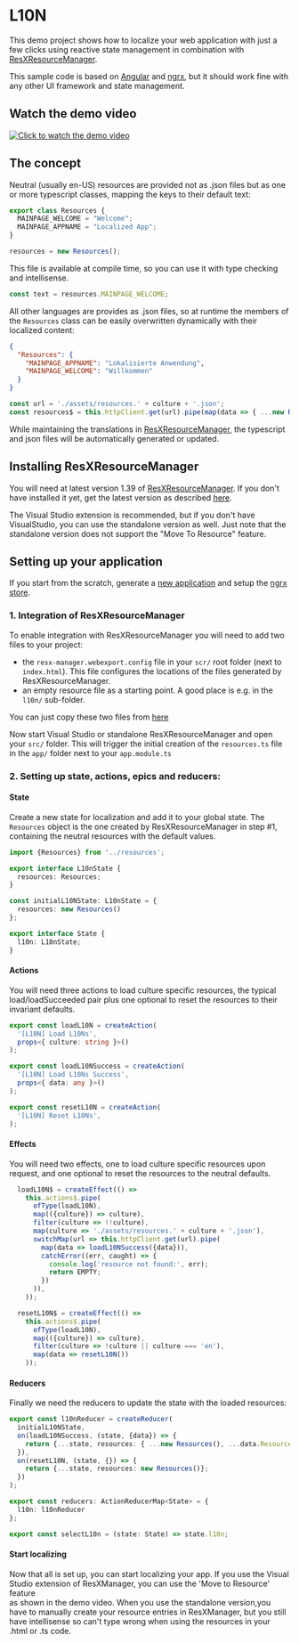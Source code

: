 # L10N

This demo project shows how to localize your web application with just a few clicks using reactive state management in combination with [ResXResourceManager](https://github.com/tom-englert/ResXResourceManager).

This sample code is based on [Angular](https://angular.io/) and [ngrx](https://ngrx.io/), but it should work fine with any other UI framework and state management.   

## Watch the demo video

[![Click to watch the demo video](http://img.youtube.com/vi/qJA4dGdbUbc/0.jpg)](http://www.youtube.com/watch?v=qJA4dGdbUbc "Click to watch the demo video")

## The concept
Neutral (usually en-US) resources are provided not as .json files but as one or more typescript classes, mapping the keys to their default text:
```ts
export class Resources {
  MAINPAGE_WELCOME = "Welcome";
  MAINPAGE_APPNAME = "Localized App";
}
```

```ts
resources = new Resources();
```
This file is available at compile time, so you can use it with type checking and intellisense.
```ts
const text = resources.MAINPAGE_WELCOME;
```

All other languages are provides as .json files, so at runtime the members of the `Resources` class can be easily overwritten dynamically with their localized content:
```json
{
  "Resources": {
    "MAINPAGE_APPNAME": "Lokalisierte Anwendung",
    "MAINPAGE_WELCOME": "Willkommen"
  }
}
```

```ts
const url = './assets/resources.' + culture + '.json';
const resources$ = this.httpClient.get(url).pipe(map(data => { ...new Resources(), ...data.Resources}));
```

While maintaining the translations in [ResXResourceManager](https://github.com/tom-englert/ResXResourceManager), the typescript and json files will be automatically generated or updated.

## Installing ResXResourceManager
You will need at latest version 1.39 of [ResXResourceManager](https://github.com/tom-englert/ResXResourceManager). If you don't have installed it yet, get the latest version as described [here](https://github.com/tom-englert/ResXResourceManager/blob/master/README.md#installation).

The Visual Studio extension is recommended, but if you don't have VisualStudio, you can use the standalone version as well. Just note that the standalone version does not support the "Move To Resource" feature.  

## Setting up your application
If you start from the scratch, generate a [new application](https://angular.io/cli/generate) and setup the [ngrx store](https://ngrx.io/guide/schematics).

### 1. Integration of ResXResourceManager
To enable integration with ResXResourceManager you will need to add two files to your project:
- the `resx-manager.webexport.config` file in your `scr/` root folder (next to `index.html`). This file configures the locations of the files generated by ResXResourceManager. 
- an empty resource file as a starting point. A good place is e.g. in the `l10n/` sub-folder.  

You can just copy these two files from [here](./l10nScaffolding)

Now start Visual Studio or standalone ResXResourceManager and open your `src/` folder. 
This will trigger the initial creation of the `resources.ts` file in the `app/` folder next to your `app.module.ts`

### 2. Setting up state, actions, epics and reducers:
#### State
Create a new state for localization and add it to your global state. 
The `Resources` object is the one created by ResXResourceManager in step #1, 
containing the neutral resources with the default values. 
```ts
import {Resources} from '../resources';

export interface L10nState {
  resources: Resources;
}

const initialL10NState: L10nState = {
  resources: new Resources()
};

export interface State {
  l10n: L10nState;
}
```
#### Actions
You will need three actions to load culture specific resources, 
the typical load/loadSucceeded pair plus one optional to reset the resources to their invariant defaults.  
```ts
export const loadL10N = createAction(
  '[L10N] Load L10Ns',
  props<{ culture: string }>()
);

export const loadL10NSuccess = createAction(
  '[L10N] Load L10Ns Success',
  props<{ data: any }>()
);

export const resetL10N = createAction(
  '[L10N] Reset L10Ns',
);
```   
#### Effects
You will need two effects, one to load culture specific resources upon request, 
and one optional to reset the resources to the neutral defaults.
```ts
  loadL10N$ = createEffect(() =>
    this.actions$.pipe(
      ofType(loadL10N),
      map(({culture}) => culture),
      filter(culture => !!culture),
      map(culture => './assets/resources.' + culture + '.json'),
      switchMap(url => this.httpClient.get(url).pipe(
        map(data => loadL10NSuccess({data})),
        catchError((err, caught) => {
          console.log('resource not found:', err);
          return EMPTY;
        })
      )),
    ));

  resetL10N$ = createEffect(() =>
    this.actions$.pipe(
      ofType(loadL10N),
      map(({culture}) => culture),
      filter(culture => !culture || culture === 'en'),
      map(data => resetL10N())
    ));
```
#### Reducers
Finally we need the reducers to update the state with the loaded resources:
```ts
export const l10nReducer = createReducer(
  initialL10NState,
  on(loadL10NSuccess, (state, {data}) => {
    return {...state, resources: { ...new Resources(), ...data.Resources}};
  }),
  on(resetL10N, (state, {}) => {
    return {...state, resources: new Resources()};
  })
);

export const reducers: ActionReducerMap<State> = {
  l10n: l10nReducer
};

export const selectL10n = (state: State) => state.l10n;
```

#### Start localizing
Now that all is set up, you can start localizing your app. 
If you use the Visual Studio extension of ResXManager, you can use the 'Move to Resource' feature  
as shown in the demo video. 
When you use the standalone version,you have to manually create your resource entries in ResXManager, but you still have intellisense
so can't type wrong when using the resources in your .html or .ts code. 
